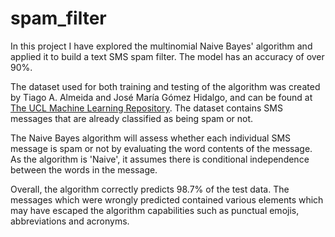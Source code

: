 # spam_filter

In this project I have explored the multinomial Naive Bayes' algorithm and applied it to build a text SMS spam filter. The model has an accuracy of over 90%.

The dataset used for both training and testing of the algorithm was created by Tiago A. Almeida and José María Gómez Hidalgo, and can be found at [The UCL Machine Learning Repository](https://archive.ics.uci.edu/ml/datasets/sms+spam+collection). The dataset contains SMS messages that are already classified as being spam or not.

The Naive Bayes algorithm will assess whether each individual SMS message is spam or not by evaluating the word contents of the message. As the algorithm is 'Naive', it assumes there is conditional independence between the words in the message.

Overall, the algorithm correctly predicts 98.7% of the test data. The messages which were wrongly predicted contained various elements which may have escaped the algorithm capabilities such as punctual emojis, abbreviations and acronyms.

